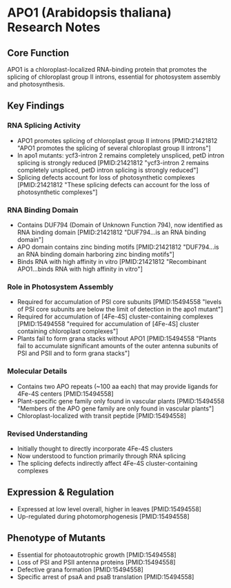 # APO1 (Arabidopsis thaliana) Research Notes

## Core Function
APO1 is a chloroplast-localized RNA-binding protein that promotes the splicing of chloroplast group II introns, essential for photosystem assembly and photosynthesis.

## Key Findings

### RNA Splicing Activity
- APO1 promotes splicing of chloroplast group II introns [PMID:21421812 "APO1 promotes the splicing of several chloroplast group II introns"]
- In apo1 mutants: ycf3-intron 2 remains completely unspliced, petD intron splicing is strongly reduced [PMID:21421812 "ycf3-intron 2 remains completely unspliced, petD intron splicing is strongly reduced"]
- Splicing defects account for loss of photosynthetic complexes [PMID:21421812 "These splicing defects can account for the loss of photosynthetic complexes"]

### RNA Binding Domain
- Contains DUF794 (Domain of Unknown Function 794), now identified as RNA binding domain [PMID:21421812 "DUF794...is an RNA binding domain"]
- APO domain contains zinc binding motifs [PMID:21421812 "DUF794...is an RNA binding domain harboring zinc binding motifs"]
- Binds RNA with high affinity in vitro [PMID:21421812 "Recombinant APO1...binds RNA with high affinity in vitro"]

### Role in Photosystem Assembly
- Required for accumulation of PSI core subunits [PMID:15494558 "levels of PSI core subunits are below the limit of detection in the apo1 mutant"]
- Required for accumulation of [4Fe-4S] cluster-containing complexes [PMID:15494558 "required for accumulation of [4Fe-4S] cluster containing chloroplast complexes"]
- Plants fail to form grana stacks without APO1 [PMID:15494558 "Plants fail to accumulate significant amounts of the outer antenna subunits of PSI and PSII and to form grana stacks"]

### Molecular Details
- Contains two APO repeats (~100 aa each) that may provide ligands for 4Fe-4S centers [PMID:15494558]
- Plant-specific gene family only found in vascular plants [PMID:15494558 "Members of the APO gene family are only found in vascular plants"]
- Chloroplast-localized with transit peptide [PMID:15494558]

### Revised Understanding
- Initially thought to directly incorporate 4Fe-4S clusters
- Now understood to function primarily through RNA splicing
- The splicing defects indirectly affect 4Fe-4S cluster-containing complexes

## Expression & Regulation
- Expressed at low level overall, higher in leaves [PMID:15494558]
- Up-regulated during photomorphogenesis [PMID:15494558]

## Phenotype of Mutants
- Essential for photoautotrophic growth [PMID:15494558]
- Loss of PSI and PSII antenna proteins [PMID:15494558]
- Defective grana formation [PMID:15494558]
- Specific arrest of psaA and psaB translation [PMID:15494558]